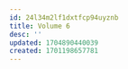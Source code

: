 ```yaml
---
id: 24l34m2lf1dxtfcp94uyznb
title: Volume 6
desc: ''
updated: 1704890440039
created: 1701198657781
---
```

